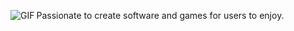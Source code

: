 Passionate to create software and games for users to enjoy.
<img align="left" alt="GIF" src="https://raw.githubusercontent.com/JoeyBling/JoeyBling/master/pic/pusheencode.gif" />
